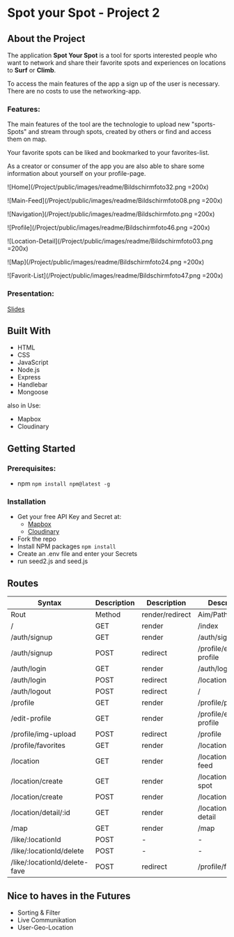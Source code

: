 # Spot your Spot - Project 2

## About the Project
The application **Spot Your Spot** is a tool for sports interested people who want to network and share their favorite spots and experiences on locations to **Surf** or **Climb**.

To access the main features of the app a sign up of the user is necessary. There are no costs to use the networking-app.

### Features:
The main features of the tool are the technologie to upload new "sports-Spots" and stream through spots, created by others or find and access them on map. 

Your favorite spots can be liked and bookmarked to your favorites-list. 

As a creator or consumer of the app you are also able to share some information about yourself on your profile-page.

![Home](/Project/public/images/readme/Bildschirmfoto32.png =200x)

![Main-Feed](/Project/public/images/readme/Bildschirmfoto08.png =200x)

![Navigation](/Project/public/images/readme/Bildschirmfoto.png =200x)

![Profile](/Project/public/images/readme/Bildschirmfoto46.png =200x)

![Location-Detail](/Project/public/images/readme/Bildschirmfoto03.png =200x)

![Map](/Project/public/images/readme/Bildschirmfoto24.png =200x)

![Favorit-List](/Project/public/images/readme/Bildschirmfoto47.png =200x)

### Presentation:
[Slides](https://slides.com/molibi01/minimal/fullscreen) 

## Built With
- HTML
- CSS
- JavaScript
- Node.js
- Express
- Handlebar
- Mongoose


also in Use: 
- Mapbox
- Cloudinary

## Getting Started
### Prerequisites:
 - npm
 `npm install npm@latest -g`

### Installation
- Get your free API Key and Secret at:
    - [Mapbox](https://www.mapbox.com/) 
    - [Cloudinary](https://console.cloudinary.com/) 
- Fork the repo
- Install NPM packages
`npm install`
- Create an .env file and enter your Secrets
- run seed2.js and seed.js


## Routes
| Syntax | Description |Description |Description |
| ----------- | ----------- | ----------- | ----------- |
| Rout | Method | render/redirect | Aim/Path |
| / | GET | render | /index|
| /auth/signup | GET | render | /auth/signup |
| /auth/signup | POST | redirect | /profile/edit-profile |
| /auth/login | GET | render | /auth/login |
| /auth/login | POST | redirect | /location |
| /auth/logout | POST | redirect | / |
| /profile | GET | render | /profile/profile |
| /edit-profile | GET | render | /profile/edit-profile |
| /profile/img-upload | POST | redirect | /profile |
| /profile/favorites | GET | render | /location/favorites |
| /location | GET | render | /location/main-feed |
| /location/create | GET | render | /location/create-spot |
| /location/create | POST | render | /location |
| /location/detail/:id | GET | render | /location/spot-detail |
| /map | GET | render | /map |
| /like/:locationId | POST | - | - |
| /like/:locationId/delete | POST | - | - |
| /like/:locationId/delete-fave| POST | redirect | /profile/favorites |


## Nice to haves in the Futures
- Sorting & Filter
- Live Communikation
- User-Geo-Location 